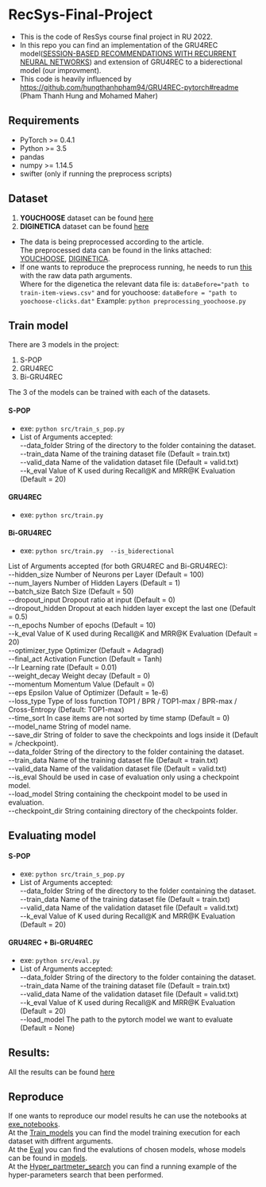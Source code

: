 # RecSys-Final-Project

* This is the code of ResSys course final project in RU 2022.  
* In this repo you can find an implementation of the GRU4REC model([SESSION-BASED RECOMMENDATIONS WITH
RECURRENT NEURAL NETWORKS](https://arxiv.org/pdf/1511.06939.pdf)) and extension of GRU4REC to a biderectional model (our improvment). 
* This code is heavily influenced by https://github.com/hungthanhpham94/GRU4REC-pytorch#readme (Pham Thanh Hung and Mohamed Maher)

## Requirements
- PyTorch >= 0.4.1
- Python  >= 3.5
- pandas
- numpy  >= 1.14.5
- swifter (only if running the preprocess scripts)


## Dataset
1. **YOUCHOOSE** dataset can be found [here](https://www.kaggle.com/chadgostopp/recsys-challenge-2015)
2. **DIGINETICA** dataset can be found [here](https://competitions.codalab.org/competitions/11161#learn_the_details-data2)

* The data is being preprocessed according to the article.  
The preprocessed data can be found in the links attached: [YOUCHOOSE](data/youchoose), [DIGINETICA](data/digenetica).  
* If one wants to reproduce the preprocess running, he needs to run [this](src/data_preprocess) with the raw data path arguments.  
Where for the digenetica the relevant data file is: `dataBefore="path to train-item-views.csv"` and for youchoose: `dataBefore = "path to yoochoose-clicks.dat"`
Example: `python preprocessing_yoochoose.py`


## Train model
There are 3 models in the project:
1. S-POP
2. GRU4REC
3. Bi-GRU4REC

The 3 of the models can be trained with each of the datasets. 
#### S-POP
* exe: `python src/train_s_pop.py`   
* List of Arguments accepted:  
--data_folder String of the directory to the folder containing the dataset.  
--train_data Name of the training dataset file (Default = train.txt)  
--valid_data Name of the validation dataset file (Default = valid.txt)   
--k_eval Value of K used during Recall@K and MRR@K Evaluation (Default = 20)  

#### GRU4REC
* exe: `python src/train.py` 
#### Bi-GRU4REC
* exe: `python src/train.py  --is_biderectional`  
 
List of Arguments accepted (for both GRU4REC and Bi-GRU4REC):  
--hidden_size Number of Neurons per Layer (Default = 100)  
--num_layers Number of Hidden Layers (Default = 1)  
--batch_size Batch Size (Default = 50)  
--dropout_input Dropout ratio at input (Default = 0)  
--dropout_hidden Dropout at each hidden layer except the last one (Default = 0.5)  
--n_epochs Number of epochs (Default = 10)  
--k_eval Value of K used during Recall@K and MRR@K Evaluation (Default = 20)  
--optimizer_type Optimizer (Default = Adagrad)  
--final_act Activation Function (Default = Tanh)  
--lr Learning rate (Default = 0.01)  
--weight_decay Weight decay (Default = 0)  
--momentum Momentum Value (Default = 0)  
--eps Epsilon Value of Optimizer (Default = 1e-6)  
--loss_type Type of loss function TOP1 / BPR / TOP1-max / BPR-max / Cross-Entropy (Default: TOP1-max)  
--time_sort In case items are not sorted by time stamp (Default = 0)  
--model_name String of model name.  
--save_dir String of folder to save the checkpoints and logs inside it (Default = /checkpoint).  
--data_folder String of the directory to the folder containing the dataset.    
--train_data Name of the training dataset file (Default = train.txt)    
--valid_data Name of the validation dataset file (Default = valid.txt)   
--is_eval Should be used in case of evaluation only using a checkpoint model.  
--load_model String containing the checkpoint model to be used in evaluation.  
--checkpoint_dir String containing directory of the checkpoints folder.  


## Evaluating model
#### S-POP
* exe: `python src/train_s_pop.py`   
* List of Arguments accepted:  
--data_folder String of the directory to the folder containing the dataset.  
--train_data Name of the training dataset file (Default = train.txt)  
--valid_data Name of the validation dataset file (Default = valid.txt)   
--k_eval Value of K used during Recall@K and MRR@K Evaluation (Default = 20)  

#### GRU4REC + Bi-GRU4REC
* exe: `python src/eval.py`
* List of Arguments accepted:  
--data_folder String of the directory to the folder containing the dataset.  
--train_data Name of the training dataset file (Default = train.txt)  
--valid_data Name of the validation dataset file (Default = valid.txt)   
--k_eval Value of K used during Recall@K and MRR@K Evaluation (Default = 20)  
--load_model The path to the pytorch model we want to evaluate (Default = None)

## Results:
All the results can be found [here](https://docs.google.com/spreadsheets/d/1wlwuKIeaMwBFY6iebWhtnU_rDA5xmZxO8wUdFyTjI9g/edit?usp=sharing)

## Reproduce
If one wants to reproduce our model results he can use the notebooks at [exe_notebooks](exe_notebooks).  
At the [Train_models](exe_notebooks/Train_models.ipynb) you can find the model training execution for each dataset with diffrent arguments.  
At the [Eval](exe_notebooks/Eval.ipynb) you can find the evalutions of chosen models, whose models can be found in [models](models).  
At the [Hyper_partmeter_search](exe_notebooks/Hyper_partmeter_search.ipynb) you can find a running example of the hyper-parameters search that been performed.    
